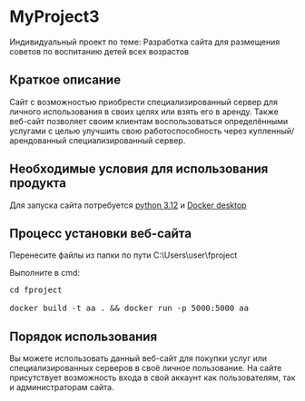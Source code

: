 # MyProject3
 Индивидуальный проект по теме: Разработка сайта для размещения советов по воспитанию детей всех возрастов

<h2>Краткое описание</h2>
 Cайт с возможностью приобрести специализированный сервер для личного использования в своих целях или взять его в аренду. Также веб-сайт позволяет
 своим клиентам воспользоваться определёнными услугами с целью улучшить свою работоспособность через купленный/арендованный специализированный сервер.
 <h2>Необходимые условия для использования продукта</h2>
 Для запуска сайта потребуется <a href="https://www.python.org/downloads/">python 3.12</a> и <a href="https://www.docker.com/products/docker-desktop/">Docker desktop</a>

<h2>Процесс установки веб-сайта</h2>
Перенесите файлы из папки по пути C:\Users\user\fproject

Выполните в cmd:
<pre>cd fproject

docker build -t aa . && docker run -p 5000:5000 aa</pre>

<h2>Порядок использования</h2>
Вы можете использовать данный веб-сайт для покупки услуг или специализированных серверов в своё личное пользование.
На сайте присутствует возможность входа в свой аккаунт как пользователям, так и администраторам сайта.